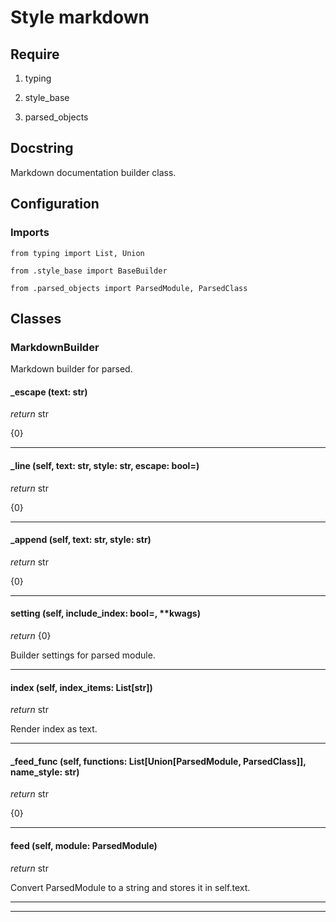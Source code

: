 # Style markdown

## Require

1. typing

1. style\_base

1. parsed\_objects

## Docstring

Markdown documentation builder class.

## Configuration

### Imports

`from typing import List, Union`

`from .style_base import BaseBuilder`

`from .parsed_objects import ParsedModule, ParsedClass`

## Classes

### MarkdownBuilder

Markdown builder for parsed.

#### \_escape __(text: str)__

_return_ str

{0}

------

#### \_line __(self, text: str, style: str, escape: bool=)__

_return_ str

{0}

------

#### \_append __(self, text: str, style: str)__

_return_ str

{0}

------

#### setting __(self, include\_index: bool=, **kwags)__

_return_ {0}

Builder settings for parsed module.

------

#### index __(self, index\_items: List[str])__

_return_ str

Render index as text.

------

#### \_feed\_func __(self, functions: List[Union[ParsedModule, ParsedClass]], name\_style: str)__

_return_ str

{0}

------

#### feed __(self, module: ParsedModule)__

_return_ str

Convert ParsedModule to a string and stores it in self.text.

------

------


